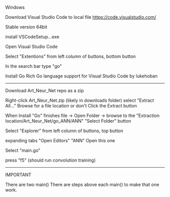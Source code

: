 Windows

Download Visual Studio Code to local file
	https://code.visualstudio.com/
	
Stable version 64bit

install VSCodeSetup...exe

Open Visual Studio Code

Select "Extentions" from left column of buttons, bottom button

In the search bar type "go"

Install Go
	Rich Go language support for Visual Studio Code
	by lukehoban

--------------------------------------------

Download Art_Neur_Net repo as a zip

Right-click Art_Neur_Net.zip (likely in downloads folder)
	select "Extract All..."
	Browse for a file location or don't
	Click the Extract button

When Install "Go" finishes
file -> Open Folder -> browse to the "Extraction location/Art_Neur_Net/go_ANN/ANN"
"Select Folder" button

Select "Explorer" from left column of buttons, top button

expanding tabs
"Open Editors"
"ANN" Open this one

Select "main.go"

press "f5" (should run convolution training)

------------------------------------------------------------------------
IMPORTANT

There are two main()
There are steps above each main() to make that one work.
